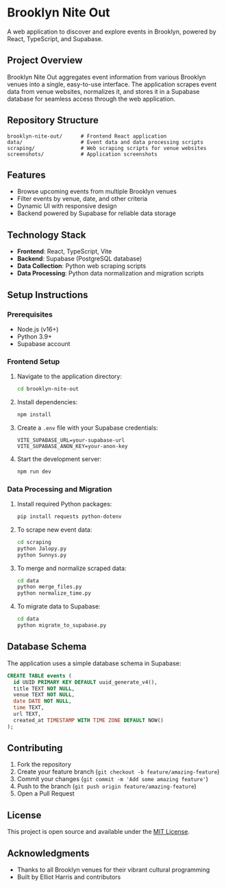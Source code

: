 # Brooklyn Nite Out

A web application to discover and explore events in Brooklyn, powered by React, TypeScript, and Supabase.

## Project Overview

Brooklyn Nite Out aggregates event information from various Brooklyn venues into a single, easy-to-use interface. The application scrapes event data from venue websites, normalizes it, and stores it in a Supabase database for seamless access through the web application.

## Repository Structure

```
brooklyn-nite-out/      # Frontend React application
data/                   # Event data and data processing scripts
scraping/               # Web scraping scripts for venue websites
screenshots/            # Application screenshots
```

## Features

- Browse upcoming events from multiple Brooklyn venues
- Filter events by venue, date, and other criteria
- Dynamic UI with responsive design
- Backend powered by Supabase for reliable data storage

## Technology Stack

- **Frontend**: React, TypeScript, Vite
- **Backend**: Supabase (PostgreSQL database)
- **Data Collection**: Python web scraping scripts
- **Data Processing**: Python data normalization and migration scripts

## Setup Instructions

### Prerequisites

- Node.js (v16+)
- Python 3.9+
- Supabase account

### Frontend Setup

1. Navigate to the application directory:
   ```bash
   cd brooklyn-nite-out
   ```

2. Install dependencies:
   ```bash
   npm install
   ```

3. Create a `.env` file with your Supabase credentials:
   ```
   VITE_SUPABASE_URL=your-supabase-url
   VITE_SUPABASE_ANON_KEY=your-anon-key
   ```

4. Start the development server:
   ```bash
   npm run dev
   ```

### Data Processing and Migration

1. Install required Python packages:
   ```bash
   pip install requests python-dotenv
   ```

2. To scrape new event data:
   ```bash
   cd scraping
   python Jalopy.py
   python Sunnys.py
   ```

3. To merge and normalize scraped data:
   ```bash
   cd data
   python merge_files.py
   python normalize_time.py
   ```

4. To migrate data to Supabase:
   ```bash
   cd data
   python migrate_to_supabase.py
   ```

## Database Schema

The application uses a simple database schema in Supabase:

```sql
CREATE TABLE events (
  id UUID PRIMARY KEY DEFAULT uuid_generate_v4(),
  title TEXT NOT NULL,
  venue TEXT NOT NULL,
  date DATE NOT NULL,
  time TEXT,
  url TEXT,
  created_at TIMESTAMP WITH TIME ZONE DEFAULT NOW()
);
```

## Contributing

1. Fork the repository
2. Create your feature branch (`git checkout -b feature/amazing-feature`)
3. Commit your changes (`git commit -m 'Add some amazing feature'`)
4. Push to the branch (`git push origin feature/amazing-feature`)
5. Open a Pull Request

## License

This project is open source and available under the [MIT License](LICENSE).

## Acknowledgments

- Thanks to all Brooklyn venues for their vibrant cultural programming
- Built by Elliot Harris and contributors
